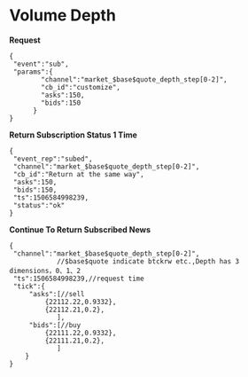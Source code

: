 # Volume Depth

**Request**

 

```
{
 "event":"sub",
 "params":{
 	    "channel":"market_$base$quote_depth_step[0-2]",
 	    "cb_id":"customize",
 	    "asks":150,
 	    "bids":150
 	  }
}
```

 

**Return Subscription Status 1 Time**

 

```
{
 "event_rep":"subed",
 "channel":"market_$base$quote_depth_step[0-2]",
 "cb_id":"Return at the same way",
 "asks":150,
 "bids":150,
 "ts":1506584998239,
 "status":"ok"
}
```

 

**Continue To Return Subscribed News**

 

```
{
 "channel":"market_$base$quote_depth_step[0-2]",
            //$base$quote indicate btckrw etc.,Depth has 3 dimensions，0、1、2
 "ts":1506584998239,//request time
 "tick":{
	 "asks":[//sell
	 	 {22112.22,0.9332},
 		 {22112.21,0.2},
	        ],
	 "bids":[//buy
		 {22111.22,0.9332},
		 {22111.21,0.2},
	        ]
	}
}

```

 